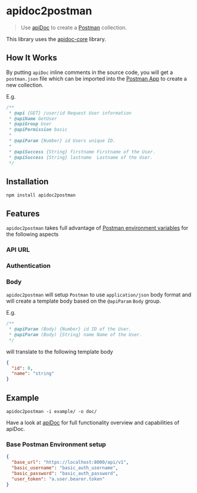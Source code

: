 # apidoc2postman

> Use [apiDoc](http://apidocjs.com/) to create a [Postman](https://www.getpostman.com) collection.

This library uses the [apidoc-core](https://github.com/apidoc/apidoc-core) library.

## How It Works

By putting `apiDoc` inline comments in the source code, you will get a `postman.json` file which can be imported into the [Postman App](https://www.getpostman.com/apps) to create a new collection.

E.g.

```js
/**
 * @api {GET} /user/id Request User information
 * @apiName GetUser
 * @apiGroup User
 * @apiPermission basic
 *
 * @apiParam {Number} id Users unique ID.
 *
 * @apiSuccess {String} firstname Firstname of the User.
 * @apiSuccess {String} lastname  Lastname of the User.
 */
```

## Installation

`npm install apidoc2postman`

## Features

`apidoc2postman` takes full advantage of [Postman environment variables](https://www.getpostman.com/docs/v6/postman/environments_and_globals/variables) for the following aspects

### API URL

### Authentication

### Body

`apidoc2postman` will setup `Postman` to use `application/json` body format and will create a template body based on the `@apiParam` `Body` group.

E.g.
```js
/**
 * @apiParam (Body) {Number} id ID of the User.
 * @apiParam (Body) {String} name Name of the User.
 */
```
will translate to the following template body
```json
{
  "id": 0,
  "name": "string"
}
```

## Example

`apidoc2postman -i example/ -o doc/`

Have a look at [apiDoc](http://apidocjs.com/#params) for full functionality overview and capabilities of apiDoc.

### Base Postman Environment setup

```json
{
  "base_url": "https://localhost:8000/api/v1",
  "basic_username": "basic_auth_username",
  "basic_password": "basic_auth_password",
  "user_token": "a.user.bearer.token"
}
```

